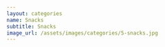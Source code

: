 ```yaml
---
layout: categories
name: Snacks
subtitle: Snacks
image_url: /assets/images/categories/5-snacks.jpg
---
```

